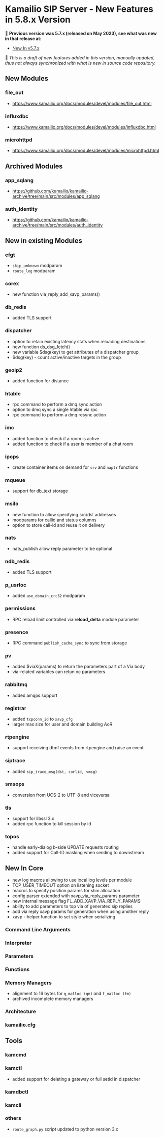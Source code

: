 # Kamailio SIP Server - New Features in 5.8.x Version

📘 **Previous version was 5.7.x (released on May 2023), see
what was new in that release at**:

- [New In v5.7.x](new-in-5.7.x.md)

📘 *This is a draft of new features added in this version,
manually updated, thus not always synchronized with what is new in
source code repository.*

## New Modules

### file_out

  - https://www.kamailio.org/docs/modules/devel/modules/file_out.html

### influxdbc

  - https://www.kamailio.org/docs/modules/devel/modules/influxdbc.html

### microhttpd

  - https://www.kamailio.org/docs/modules/devel/modules/microhttpd.html

## Archived Modules

### app_sqlang

  - https://github.com/kamailio/kamailio-archive/tree/main/src/modules/app_sqlang

### auth_identity

  - https://github.com/kamailio/kamailio-archive/tree/main/src/modules/auth_identity

## New in existing Modules

### cfgt

  - `skip_unknown` modparam
  - `route_log` modparam

### corex

  - new function via_reply_add_xavp_params()

### db_redis

  - added TLS support

### dispatcher

  - option to retain existing latency stats when reloading destinations
  - new function ds_dsg_fetch()
  - new variable $dsg(key) to get attributes of a dispatcher group
  - $dsg(key) - count active/inactive targets in the group

### geoip2

  - added function for distance

### htable

  - rpc command to perform a dmq sync action
  - option to dmq sync a single htable via rpc
  - rpc command to perform a dmq resync action

### imc

  - added function to check if a room is active
  - added function to check if a user is member of a chat room

### ipops

  - create container items on demand for `srv` and `naptr` functions

### mqueue

  - support for db_text storage

### msilo

  - new function to allow specifying src/dst addresses
  - modparams for callid and status columns
  - option to store call-id and reuse it on delivery

### nats

  - nats_publish allow reply parameter to be optional

### ndb_redis

  - added TLS support

### p_usrloc

  - added `use_domain_crc32` modparam

### permissions

  - RPC reload limit controlled via **reload_delta** module parameter

### presence

  - RPC command `publish_cache_sync` to sync from storage

### pv

  - added $viaX(params) to return the parameters part of a Via body
  - via-related variables can retun oc parameters

### rabbitmq

  - added amqps support

### registrar

  - added `tcpconn_id` to `xavp_cfg`
  - larger max size for user and domain building AoR

### rtpengine

  - support receiving dtmf events from rtpengine and raise an event

### siptrace

- added `sip_trace_msg(dst, corlid, vmsg)`

### smsops

  - conversion from UCS-2 to UTF-8 and viceversa

### tls

  - support for libssl 3.x
  - added rpc function to kill session by id

### topos

- handle early-dialog b-side UPDATE requests routing
- added support for Call-ID masking when sending to downstream

## New In Core

  - new log macros allowing to use local log levels per module
  - TCP_USER_TIMEOUT option on listening socket
  - macros to specify position params for shm allocation
  - config parser extended with xavp_via_reply_params parameter
  - new internal message flag FL_ADD_XAVP_VIA_REPLY_PARAMS
  - ability to add parameters to top via of generated sip replies
  - add via reply xavp params for generation when using another reply
  - xavp - helper function to set style when serializing

### Command Line Arguments

### Interpreter

### Parameters

### Functions

### Memory Managers

  - alignment to 16 bytes for `q_malloc (qm)` and `f_malloc (fm)`
  - archived incomplete memory managers

### Architecture

### kamailio.cfg

## Tools

### kamcmd

### kamctl

  - added support for deleting a gateway or full setid in dispatcher

### kamdbctl

### kamcli

### others

- `route_graph.py` script updated to python version 3.x
